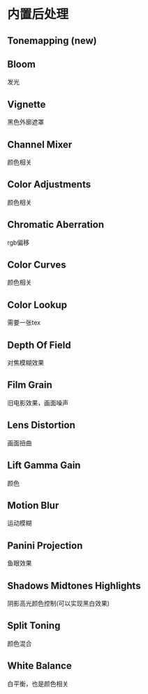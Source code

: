 # 内置后处理
## Tonemapping	(new)
## Bloom
发光
## Vignette
黑色外廓遮罩
## Channel Mixer
颜色相关
## Color Adjustments
颜色相关
## Chromatic Aberration
rgb偏移
## Color Curves
颜色相关
## Color Lookup
需要一张tex
## Depth Of Field
对焦模糊效果
## Film Grain
旧电影效果，画面噪声
## Lens Distortion
画面扭曲
## Lift Gamma Gain
颜色
## Motion Blur
运动模糊
## Panini Projection
鱼眼效果
## Shadows Midtones Highlights
阴影高光颜色控制(可以实现黑白效果)
## Split Toning
颜色混合
## White Balance
白平衡，也是颜色相关